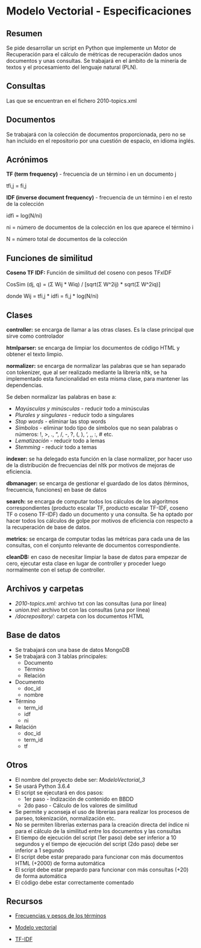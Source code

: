 
# Modelo Vectorial - Especificaciones

## Resumen

Se pide desarrollar un script en Python que implemente un Motor de Recuperación para el cálculo de métricas de recuperación dados unos documentos y unas consultas. Se trabajará en el ámbito de la minería de textos y el procesamiento del lenguaje natural (PLN).

## Consultas

Las que se encuentran en el fichero 2010-topics.xml

## Documentos

Se trabajará con la colección de documentos proporcionada, pero no se han incluido en el repositorio por una cuestión de espacio, en idioma inglés.

## Acrónimos

**TF (term frequency)** - frecuencia de un término i en un documento j

tfi,j = fi,j

**IDF (inverse document frequency)** - frecuencia de un término i en el resto de la colección

idfi = log(N/ni)

ni = número de documentos de la colección en los que aparece el término i

N = número total de documentos de la colección

## Funciones de similitud


**Coseno TF IDF:** Función de similitud del coseno con pesos TFxIDF

CosSim (dj, q) = (Σ Wij * Wiq) / [sqrt(Σ W^2ij) * sqrt(Σ W^2iq)]

donde Wij = tfi,j * idfi = fi,j * log(N/ni)


## Clases

**controller:** se encarga de llamar a las otras clases. Es la clase principal que sirve como controlador

**htmlparser:** se encarga de limpiar los documentos de código HTML y obtener el texto limpio.

**normalizer:** se encarga de normalizar las palabras que se han separado con tokenizer, que al ser realizado mediante la librería nltk, se ha implementado esta funcionalidad en esta misma clase, para mantener las dependencias.

Se deben normalizar las palabras en base a:

* *Mayúsculas y minúsculas* - reducir todo a minúsculas
* *Plurales y singulares* - reducir todo a singulares
* *Stop words* - eliminar las stop words
* *Símbolos* - eliminar todo tipo de símbolos que no sean palabras o números: !, >, ., “, /, -, ?, (, ), ‘, ,, :, # etc.
* *Lematización* - reducir todo a lemas
* *Stemming* - reducir todo a temas

**indexer:** se ha delegado esta función en la clase normalizer, por hacer uso de la distribución de frecuencias del nltk por motivos de mejoras de eficiencia.

**dbmanager:** se encarga de gestionar el guardado de los datos (términos, frecuencia, funciones) en base de datos

**search:** se encarga de computar todos los cálculos de los algoritmos correspondientes (producto escalar TF, producto escalar TF-IDF, coseno TF o coseno TF-IDF) dado un documento y una consulta. Se ha optado por hacer todos los cálculos de golpe por motivos de eficiencia con respecto a la recuperación de base de datos.

**metrics:** se encarga de computar todas las métricas para cada una de las consultas, con el conjunto relevante de documentos correspondiente.

**cleanDB:** en caso de necesitar limpiar la base de datos para empezar de cero, ejecutar esta clase en lugar de controller y proceder luego normalmente con el setup de controller.

## Archivos y carpetas

* *2010-topics.xml:* archivo txt con las consultas (una por línea)
* *union.trel:* archivo txt con las consultas (una por línea)
* */docrepository/:* carpeta con los documentos HTML

## Base de datos

* Se trabajará con una base de datos MongoDB
* Se trabajará con 3 tablas principales:
	* Documento
	* Término
	* Relación
* Documento
	* doc_id
	* nombre
* Término
	* term_id
	* idf
	* ni
* Relación
	* doc_id
	* term_id
	* tf


## Otros

* El nombre del proyecto debe ser: *ModeloVectorial_3*
* Se usará Python 3.6.4
* El script se ejecutará en dos pasos:
	* 1er paso - Indización de contenido en BBDD
	* 2do paso - Cálculo de los valores de similitud
* Se permite y aconseja el uso de librerías para realizar los procesos de parseo, tokenización, normalización etc.
* No se permiten librerías externas para la creación directa del índice ni para el cálculo de la similitud entre los documentos y las consultas
* El tiempo de ejecución del script (1er paso) debe ser inferior a 10 segundos y el tiempo de ejecución del script (2do paso) debe ser inferior a 1 segundo
* El script debe estar preparado para funcionar con más documentos HTML (+2000) de forma automática
* El script debe estar prepardo para funcionar con más consultas (+20) de forma automática
* El código debe estar correctamente comentado

## Recursos

* [Frecuencias y pesos de los términos](http://ccdoc-tecnicasrecuperacioninformacion.blogspot.com.es/2012/11/frecuencias-y-pesos-de-los-terminos-de.html)

* [Modelo vectorial](http://ccdoc-tecnicasrecuperacioninformacion.blogspot.com.es/2012/12/modelo-vectorial.html)

* [TF-IDF](https://es.wikipedia.org/wiki/Tf-idf)
